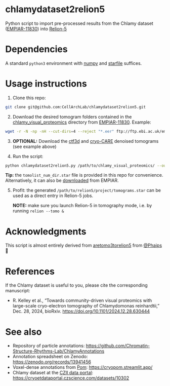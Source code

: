 # chlamydataset2relion5
Python script to import pre-processed results from the Chlamy dataset ([EMPIAR-11830](https://www.ebi.ac.uk/empiar/EMPIAR-11830/)) into [Relion-5](https://relion.readthedocs.io/en/release-5.0/STA_tutorial/index.html)

# Dependencies
A standard `python3` environment with [numpy](https://numpy.org/) and [starfile](https://github.com/teamtomo/starfile) suffices.

# Usage instructions

1. Clone this repo:
   
```bash
git clone git@github.com:CellArchLab/chlamydataset2relion5.git
```
   
2. Download the desired tomogram folders contained in the [chlamy_visual_proteomics](https://ftp.ebi.ac.uk/empiar/world_availability/11830/data/chlamy_visual_proteomics/) directory from [EMPIAR-11830](https://www.ebi.ac.uk/empiar/EMPIAR-11830/). Example:

```bash
wget -r -N -np -nH --cut-dirs=4 --reject "*.eer" ftp://ftp.ebi.ac.uk/empiar/world_availability/11830/data/chlamy_visual_proteomics/01082023_BrnoKrios_Arctis_WebUI_Position_8/
```

3. **OPTIONAL:** Download the [ctf3d](https://ftp.ebi.ac.uk/empiar/world_availability/11830/data/ctf3d_bin4/) and [cryo-CARE](https://ftp.ebi.ac.uk/empiar/world_availability/11830/data/cryocare_bin4/) denoised tomograms (see example above)

4. Run the script:

```bash
python chlamydataset2relion5.py /path/to/chlamy_visual_proteomics/ --output_dir /path/to/relion5/project/ --correspondence_star tomolist_num_dir.star --ctf3d /path/to/bin4_ctf3d/ --cryocare /path/to/bin4_cryocare/`
```

**Tip:** the `tomolist_num_dir.star` file is provided in this repo for convenience. Alternatively, it can also be [downloaded](https://ftp.ebi.ac.uk/empiar/world_availability/11830/data/chlamy_visual_proteomics/tomolist_num_dir.star) from EMPIAR.

5. Profit: the generated `/path/to/relion5/project/tomograms.star` can be used as a direct entry in Relion-5 jobs.

   **NOTE:** make sure you launch Relion-5 in tomography mode, i.e. by running `relion --tomo &` 

# Acknowledgments
This script is almost entirely derived from [aretomo3torelion5](https://github.com/Phaips/aretomo3torelion5/) from [@Phaips](https://github.com/Phaips) 🚀

# References
If the Chlamy dataset is useful to you, please cite the corresponding manuscript:

* R. Kelley et al., “Towards community-driven visual proteomics with large-scale cryo-electron tomography of Chlamydomonas reinhardtii,” Dec. 28, 2024, bioRxiv. https://doi.org/10.1101/2024.12.28.630444

# See also
* Repository of particle annotations: https://github.com/Chromatin-Structure-Rhythms-Lab/ChlamyAnnotations
* Annotation spreadsheet on Zenodo: https://zenodo.org/records/13941456
* Voxel-dense annotations from [Pom](https://pom-cryoet.readthedocs.io/): https://cryopom.streamlit.app/
* Chlamy dataset at the [CZII data portal](https://cryoetdataportal.czscience.com/): https://cryoetdataportal.czscience.com/datasets/10302


